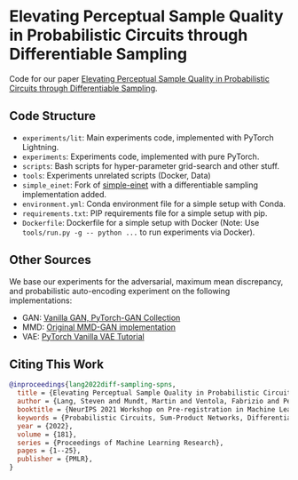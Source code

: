 # Elevating Perceptual Sample Quality in Probabilistic Circuits through Differentiable Sampling

Code for our paper [Elevating Perceptual Sample Quality in Probabilistic Circuits through Differentiable Sampling](https://proceedings.mlr.press/v181/lang22a/lang22a.pdf). 

## Code Structure

- `experiments/lit`: Main experiments code, implemented with PyTorch Lightning.
- `experiments`: Experiments code, implemented with pure PyTorch.
- `scripts`: Bash scripts for hyper-parameter grid-search and other stuff.
- `tools`: Experiments unrelated scripts (Docker, Data)
- `simple_einet`: Fork of [simple-einet](https://github.com/steven-lang/simple-einet) with a differentiable sampling implementation added.
- `environment.yml`: Conda environment file for a simple setup with Conda.
- `requirements.txt`: PIP requirements file for a simple setup with pip.
- `Dockerfile`: Dockerfile for a simple setup with Docker (Note: Use `tools/run.py -g -- python ...` to run experiments via Docker).


## Other Sources

We base our experiments for the adversarial, maximum mean discrepancy, and probabilistic auto-encoding experiment on the following implementations:

- GAN: [Vanilla GAN, PyTorch-GAN Collection](https://github.com/eriklindernoren/PyTorch-GAN/blob/master/implementations/gan/gan.py)
- MMD: [Original MMD-GAN implementation](https://github.com/OctoberChang/MMD-GAN)
- VAE: [PyTorch Vanilla VAE Tutorial](https://github.com/pytorch/examples/blob/main/vae/main.py)


## Citing This Work


```bib
@inproceedings{lang2022diff-sampling-spns,
  title = {Elevating Perceptual Sample Quality in Probabilistic Circuits through Differentiable Sampling},
  author = {Lang, Steven and Mundt, Martin and Ventola, Fabrizio and Peharz, Robert and Kersting, Kristian},
  booktitle = {NeurIPS 2021 Workshop on Pre-registration in Machine Learning},
  keywords = {Probabilistic Circuits, Sum-Product Networks, Differentiable Sampling, Deep Learning},
  year = {2022},
  volume = {181},
  series = {Proceedings of Machine Learning Research},
  pages = {1--25},
  publisher = {PMLR},
}
```


